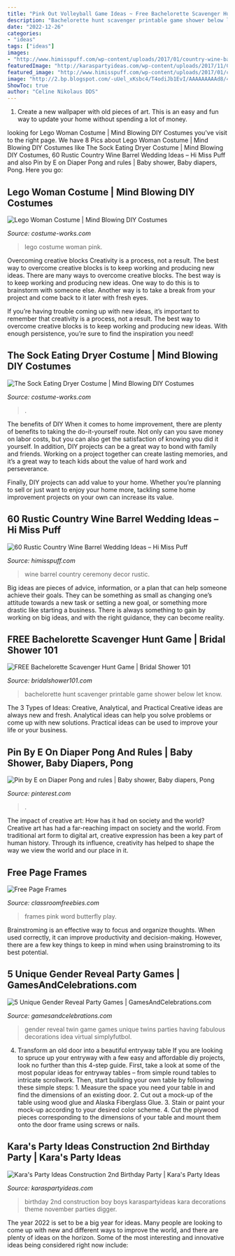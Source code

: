 ```yaml
---
title: "Pink Out Volleyball Game Ideas ~ Free Bachelorette Scavenger Hunt Game"
description: "Bachelorette hunt scavenger printable game shower below let know"
date: "2022-12-26"
categories:
- "ideas"
tags: ["ideas"]
images:
- "http://www.himisspuff.com/wp-content/uploads/2017/01/country-wine-barrel-wedding-ceremony-decor.jpg"
featuredImage: "http://karaspartyideas.com/wp-content/uploads/2017/11/Construction-2nd-Birthday-Party-via-Karas-Party-Ideas-KarasPartyIdeas.com30.jpeg"
featured_image: "http://www.himisspuff.com/wp-content/uploads/2017/01/country-wine-barrel-wedding-ceremony-decor.jpg"
image: "http://2.bp.blogspot.com/-uUel_xKsbc4/T4odiJb1EvI/AAAAAAAAAd8/4zYAmISU-y8/s1600/pink+side+stripes.png"
ShowToc: true
author: "Celine Nikolaus DDS"
---
```



1. Create a new wallpaper with old pieces of art. This is an easy and fun way to update your home without spending a lot of money.

	

		
looking for Lego Woman Costume | Mind Blowing DIY Costumes you've visit to the right page. We have 8 Pics about Lego Woman Costume | Mind Blowing DIY Costumes like The Sock Eating Dryer Costume | Mind Blowing DIY Costumes, 60 Rustic Country Wine Barrel Wedding Ideas – Hi Miss Puff and also Pin by E on Diaper Pong and rules | Baby shower, Baby diapers, Pong. Here you go:
		
    
## Lego Woman Costume | Mind Blowing DIY Costumes

<img loading=lazy src="https://photos.costume-works.com/full/lego_woman.jpg" onerror="this.onerror=null;this.src='https://tse4.mm.bing.net/th?id=OIP.L8R1D68PD5kPNu7IeUbC2QB5Es&amp;pid=15.1';" alt="Lego Woman Costume | Mind Blowing DIY Costumes">

_Source: costume-works.com_

>lego costume woman pink. 

	

Overcoming creative blocks
Creativity is a process, not a result. The best way to overcome creative blocks is to keep working and producing new ideas.
There are many ways to overcome creative blocks. The best way is to keep working and producing new ideas. One way to do this is to brainstorm with someone else. Another way is to take a break from your project and come back to it later with fresh eyes.

If you’re having trouble coming up with new ideas, it’s important to remember that creativity is a process, not a result. The best way to overcome creative blocks is to keep working and producing new ideas. With enough persistence, you’re sure to find the inspiration you need!

    
## The Sock Eating Dryer Costume | Mind Blowing DIY Costumes

<img loading=lazy src="https://photos.costume-works.com/full/the_sock_eating_dryer.jpg" onerror="this.onerror=null;this.src='https://tse3.mm.bing.net/th?id=OIP.M_OEK0Ceb0urQTkEDxBTlgHaKO&amp;pid=15.1';" alt="The Sock Eating Dryer Costume | Mind Blowing DIY Costumes">

_Source: costume-works.com_

>. 

	

The benefits of DIY
When it comes to home improvement, there are plenty of benefits to taking the do-it-yourself route. Not only can you save money on labor costs, but you can also get the satisfaction of knowing you did it yourself.
In addition, DIY projects can be a great way to bond with family and friends. Working on a project together can create lasting memories, and it’s a great way to teach kids about the value of hard work and perseverance.

Finally, DIY projects can add value to your home. Whether you’re planning to sell or just want to enjoy your home more, tackling some home improvement projects on your own can increase its value.

    
## 60 Rustic Country Wine Barrel Wedding Ideas – Hi Miss Puff

<img loading=lazy src="http://www.himisspuff.com/wp-content/uploads/2017/01/country-wine-barrel-wedding-ceremony-decor.jpg" onerror="this.onerror=null;this.src='https://tse1.mm.bing.net/th?id=OIP.Upww5rZ1T6THqd6xxNulsQHaJ4&amp;pid=15.1';" alt="60 Rustic Country Wine Barrel Wedding Ideas – Hi Miss Puff">

_Source: himisspuff.com_

>wine barrel country ceremony decor rustic. 

	

Big ideas are pieces of advice, information, or a plan that can help someone achieve their goals. They can be something as small as changing one’s attitude towards a new task or setting a new goal, or something more drastic like starting a business. There is always something to gain by working on big ideas, and with the right guidance, they can become reality.

    
## FREE Bachelorette Scavenger Hunt Game | Bridal Shower 101

<img loading=lazy src="https://bridalshower101.com/wp-content/uploads/2021/01/Bachelorette-Scavenger-Hunt.png" onerror="this.onerror=null;this.src='https://tse3.mm.bing.net/th?id=OIP.hqfkHd9Bp9ETVm-F5lqY-gHaLH&amp;pid=15.1';" alt="FREE Bachelorette Scavenger Hunt Game | Bridal Shower 101">

_Source: bridalshower101.com_

>bachelorette hunt scavenger printable game shower below let know. 

	

The 3 Types of Ideas: Creative, Analytical, and Practical
Creative ideas are always new and fresh. Analytical ideas can help you solve problems or come up with new solutions. Practical ideas can be used to improve your life or your business.

    
## Pin By E On Diaper Pong And Rules | Baby Shower, Baby Diapers, Pong

<img loading=lazy src="https://i.pinimg.com/736x/8b/d7/12/8bd71275636febd652cc6de64ca96a46.jpg" onerror="this.onerror=null;this.src='https://tse4.mm.bing.net/th?id=OIP.bVpNI5_9uho8fGmLUaKjsgHaFj&amp;pid=15.1';" alt="Pin by E on Diaper Pong and rules | Baby shower, Baby diapers, Pong">

_Source: pinterest.com_

>. 

	

The impact of creative art: How has it had on society and the world?
Creative art has had a far-reaching impact on society and the world. From traditional art form to digital art, creative expression has been a key part of human history. Through its influence, creativity has helped to shape the way we view the world and our place in it.

    
## Free Page Frames

<img loading=lazy src="http://2.bp.blogspot.com/-uUel_xKsbc4/T4odiJb1EvI/AAAAAAAAAd8/4zYAmISU-y8/s1600/pink+side+stripes.png" onerror="this.onerror=null;this.src='https://tse1.mm.bing.net/th?id=OIP.XRjPfluKe4dn5K9vdH6zPwHaJQ&amp;pid=15.1';" alt="Free Page Frames">

_Source: classroomfreebies.com_

>frames pink word butterfly play. 

	

Brainstroming is an effective way to focus and organize thoughts. When used correctly, it can improve productivity and decision-making. However, there are a few key things to keep in mind when using brainstroming to its best potential.

    
## 5 Unique Gender Reveal Party Games | GamesAndCelebrations.com

<img loading=lazy src="https://www.gamesandcelebrations.com/wp-content/uploads/2017/11/Baby-Gender-Reveal-Party-Game-Ideas.jpg" onerror="this.onerror=null;this.src='https://tse4.mm.bing.net/th?id=OIP.z4JU-5pxHMcE_W9qf8qJngHaFu&amp;pid=15.1';" alt="5 Unique Gender Reveal Party Games | GamesAndCelebrations.com">

_Source: gamesandcelebrations.com_

>gender reveal twin game games unique twins parties having fabulous decorations idea virtual simplyfutbol. 

	

4. Transform an old door into a beautiful entryway table
If you are looking to spruce up your entryway with a few easy and affordable diy projects, look no further than this 4-step guide. First, take a look at some of the most popular ideas for entryway tables – from simple round tables to intricate scrollwork. Then, start building your own table by following these simple steps: 1. Measure the space you need your table in and find the dimensions of an existing door. 2. Cut out a mock-up of the table using wood glue and Alaska Fiberglass Glue. 3. Stain or paint your mock-up according to your desired color scheme. 4. Cut the plywood pieces corresponding to the dimensions of your table and mount them onto the door frame using screws or nails.

    
## Kara&#039;s Party Ideas Construction 2nd Birthday Party | Kara&#039;s Party Ideas

<img loading=lazy src="http://karaspartyideas.com/wp-content/uploads/2017/11/Construction-2nd-Birthday-Party-via-Karas-Party-Ideas-KarasPartyIdeas.com30.jpeg" onerror="this.onerror=null;this.src='https://tse3.mm.bing.net/th?id=OIP.Mz0vntn_4qOF1McHa11QbgHaLH&amp;pid=15.1';" alt="Kara&#039;s Party Ideas Construction 2nd Birthday Party | Kara&#039;s Party Ideas">

_Source: karaspartyideas.com_

>birthday 2nd construction boy boys karaspartyideas kara decorations theme november parties digger. 

	

The year 2022 is set to be a big year for ideas. Many people are looking to come up with new and different ways to improve the world, and there are plenty of ideas on the horizon. Some of the most interesting and innovative ideas being considered right now include: 

